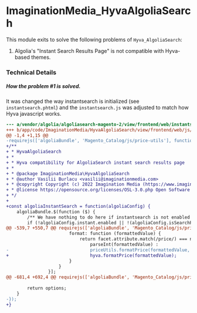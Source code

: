 # ImaginationMedia_HyvaAlgoliaSearch

This module exits to solve the following problems of `Hyva_AlgoliaSearch`:

1. Algolia's "Instant Search Results Page" is not compatible with Hyva-based
themes.


### Technical Details

##### How the problem #1 is solved.

It was changed the way instantsearch is initialized (see `instantsearch.phtml`)
and the `instantsearch.js` was adjusted to match how Hyva javascript works.

```diff
--- a/vendor/algolia/algoliasearch-magento-2/view/frontend/web/instantsearch.js
+++ b/app/code/ImaginationMedia/HyvaAlgoliaSearch/view/frontend/web/js/instantsearch.js
@@ -1,4 +1,15 @@
-requirejs(['algoliaBundle', 'Magento_Catalog/js/price-utils'], function (algoliaBundle, priceUtils) {
+/**
+ * HyvaAlgoliaSearch
+ *
+ * Hyva compatibility for AlgoliaSearch instant search results page
+ *
+ * @package ImaginationMedia\HyvaAlgoliaSearch
+ * @author Vasilii Burlacu <vasilii@imaginationmedia.com>
+ * @copyright Copyright (c) 2022 Imagination Media (https://www.imaginationmedia.com/)
+ * @license https://opensource.org/licenses/OSL-3.0.php Open Software License 3.0
+ */
+
+const algoliaInstantSearch = function(algoliaConfig) {
 	algoliaBundle.$(function ($) {
 		/** We have nothing to do here if instantsearch is not enabled **/
 		if (!algoliaConfig.instant.enabled || !(algoliaConfig.isSearchPage || !algoliaConfig.autocomplete.enabled)) {
@@ -539,7 +550,7 @@ requirejs(['algoliaBundle', 'Magento_Catalog/js/price-utils'], function (algolia
 						format: function (formattedValue) {
 							return facet.attribute.match(/price/) === null ?
 								parseInt(formattedValue) :
-								priceUtils.formatPrice(formattedValue, algoliaConfig.priceFormat);
+								hyva.formatPrice(formattedValue);
 						}
 					}
 				}];
@@ -681,4 +692,4 @@ requirejs(['algoliaBundle', 'Magento_Catalog/js/price-utils'], function (algolia
 
 		return options;
 	}
-});
+}
```
